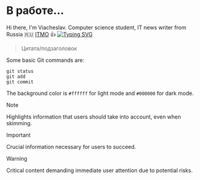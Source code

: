 # В работе...
Hi there, I'm Viacheslav. Computer science student, IT news writer from Russia 🇷🇺 [ITMO](https://itmo.ru/) :+1:
[![Typing SVG](https://readme-typing-svg.herokuapp.com?color=%2336BCF7&lines=ITMO+student)](https://git.io/typing-svg)

> Цитата/подзаголовок

Some basic Git commands are:
```
git status
git add
git commit
```
The background color is `#ffffff` for light mode and `#000000` for dark mode.

> [!NOTE]
> Highlights information that users should take into account, even when skimming.

> [!IMPORTANT]
> Crucial information necessary for users to succeed.

> [!WARNING]
> Critical content demanding immediate user attention due to potential risks.
